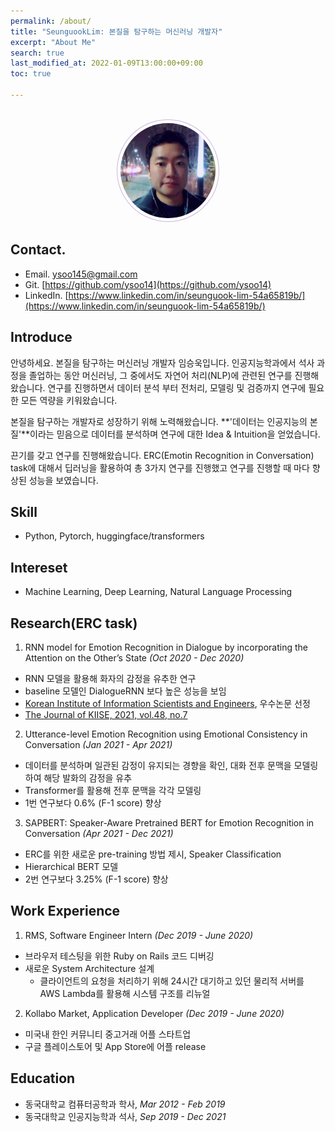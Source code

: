 ```yaml
---
permalink: /about/
title: "SeunguookLim: 본질을 탐구하는 머신러닝 개발자"
excerpt: "About Me"
search: true
last_modified_at: 2022-01-09T13:00:00+09:00
toc: true

--- 
```

<br>

<center><img src="/assets/images/profile.jpeg" width="30%" height="30%" style="
border: 1px solid #cab6de;
border-radius: 50%;
padding: 5px;
-moz-border-radius: 50%;
-khtml-border-radius: 50%;
-webkit-border-radius: 50%;
"></center>

## Contact.
 * Email. ysoo145@gmail.com
 * Git. [https://github.com/ysoo14](https://github.com/ysoo14)
 * LinkedIn. [https://www.linkedin.com/in/seunguook-lim-54a65819b/](https://www.linkedin.com/in/seunguook-lim-54a65819b/)

## Introduce
안녕하세요. 본질을 탐구하는 머신러닝 개발자 임승욱입니다. 인공지능학과에서 석사 과정을 졸업하는 동안 머신러닝, 그 중에서도 자연어 처리(NLP)에 관련된 연구를 진행해왔습니다. 연구를 진행하면서 데이터 분석 부터 전처리, 모델링 및 검증까지 연구에 필요한 모든 역량을 키워왔습니다.

본질을 탐구하는 개발자로 성장하기 위해 노력해왔습니다. **'데이터는 인공지능의 본질'**이라는 믿음으로 데이터를 분석하며 연구에 대한 Idea & Intuition을 얻었습니다.

끈기를 갖고 연구를 진행해왔습니다. ERC(Emotin Recognition in Conversation) task에 대해서 딥러닝을 활용하여 총 3가지 연구를 진행했고 연구를 진행할 때 마다 향상된 성능을 보였습니다.

## Skill
 * Python, Pytorch, huggingface/transformers

## Intereset
 * Machine Learning, Deep Learning, Natural Language Processing

## Research(ERC task)
 1. RNN model for Emotion Recognition in Dialogue by incorporating the Attention on the Other’s State *(Oct 2020 - Dec 2020)*
  * RNN 모델을 활용해 화자의 감정을 유추한 연구
  * baseline 모델인 DialogueRNN 보다 높은 성능을 보임
  * [Korean Institute of Information Scientists and Engineers](https://www.dbpia.co.kr/Journal/articleDetail?nodeId=NODE10529656), 우수논문 선정
  * [The Journal of KIISE, 2021, vol.48, no.7](https://www.kci.go.kr/kciportal/ci/sereArticleSearch/ciSereArtiView.kci?sereArticleSearchBean.artiId=ART002739234)

 2. Utterance-level Emotion Recognition using Emotional Consistency in Conversation *(Jan 2021 - Apr 2021)*
  * 데이터를 분석하며 일관된 감정이 유지되는 경향을 확인, 대화 전후 문맥을 모델링하여 해당 발화의 감정을 유추
  * Transformer를 활용해 전후 문맥을 각각 모델링
  * 1번 연구보다 0.6% (F-1 score) 향상

 3. SAPBERT: Speaker-Aware Pretrained BERT for Emotion Recognition in Conversation *(Apr 2021 - Dec 2021)*
  * ERC를 위한 새로운 pre-training 방법 제시, Speaker Classification
  * Hierarchical BERT 모델
  * 2번 연구보다 3.25% (F-1 score) 향상

## Work Experience

1. RMS, Software Engineer Intern *(Dec 2019 - June 2020)*
 * 브라우저 테스팅을 위한 Ruby on Rails 코드 디버깅
 * 새로운 System Architecture 설계 
   - 클라이언트의 요청을 처리하기 위해 24시간 대기하고 있던 물리적 서버를 AWS Lambda를 활용해 시스템 구조를 리뉴얼
   

2. Kollabo Market, Application Developer *(Dec 2019 - June 2020)*
 * 미국내 한인 커뮤니티 중고거래 어플 스타트업
 * 구글 플레이스토어 및 App Store에 어플 release

## Education
 * 동국대학교 컴퓨터공학과 학사, *Mar 2012 - Feb 2019*
 * 동국대학교 인공지능학과 석사, *Sep 2019 - Dec 2021* 